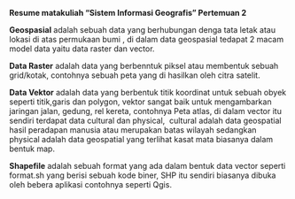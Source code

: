 **Resume matakuliah “Sistem Informasi Geografis” Pertemuan 2**

**Geospasial** adalah sebuah data yang berhubungan denga tata letak atau lokasi di atas permukaan bumi , di dalam data geospasial tedapat 2 macam model data yaitu data raster dan vector.

**Data Raster** adalah data yang berbenntuk piksel atau membentuk sebuah grid/kotak, contohnya sebuah peta yang di hasilkan oleh citra satelit.

**Data Vektor** adalah data yang berbentuk titik koordinat untuk sebuah obyek seperti titik,garis dan polygon, vektor sangat baik untuk mengambarkan jaringan jalan, gedung, rel kereta, contohnya Peta atlas, di dalam vector itu sendiri terdapat data cultural dan physical,  cultural adalah data geospatial hasil peradapan manusia atau merupakan batas wilayah sedangkan physical adalah data geospatial yang terlihat kasat mata biasanya dalam bentuk map.

**Shapefile** adalah sebuah format yang ada dalam bentuk data vector seperti format.sh yang berisi sebuah kode biner, SHP itu sendiri biasanya dibuka oleh bebera aplikasi contohnya seperti Qgis.
